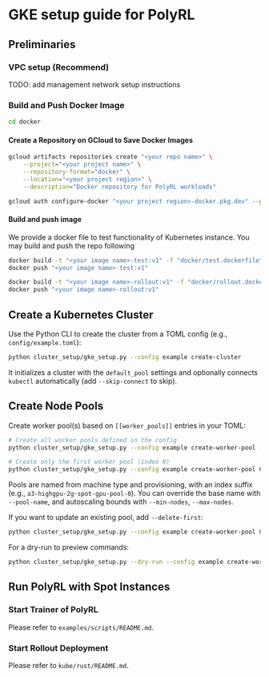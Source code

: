 # GKE setup guide for PolyRL

## Preliminaries

### VPC setup (Recommend)

TODO: add management network setup instructions

### Build and Push Docker Image

```bash
cd docker
```

#### Create a Repository on GCloud to Save Docker Images

```bash
gcloud artifacts repositories create "<your repo name>" \
    --project="<your project name>" \
    --repository-format="docker" \
    --location="<your project region>" \
    --description="Docker repository for PolyRL workloads"

gcloud auth configure-docker "<your project region>-docker.pkg.dev" --project="<your project name>"
```

#### Build and push image

We provide a docker file to test functionality of Kubernetes instance.
You may build and push the repo following
```bash
docker build -t "<your image name>-test:v1" -f "docker/test.dockerfile" .
docker push "<your image name>-test:v1"

docker build -t "<your image name>-rollout:v1" -f "docker/rollout.dockerfile" .
docker push "<your image name>-rollout:v1"
```

## Create a Kubernetes Cluster

Use the Python CLI to create the cluster from a TOML config (e.g., `config/example.toml`):
```bash
python cluster_setup/gke_setup.py --config example create-cluster
```
It initializes a cluster with the `default_pool` settings and optionally connects `kubectl` automatically (add `--skip-connect` to skip).

## Create Node Pools

Create worker pool(s) based on `[[worker_pools]]` entries in your TOML:
```bash
# Create all worker pools defined in the config
python cluster_setup/gke_setup.py --config example create-worker-pool -1

# Create only the first worker pool (index 0)
python cluster_setup/gke_setup.py --config example create-worker-pool 0
```
Pools are named from machine type and provisioning, with an index suffix (e.g., `a3-highgpu-2g-spot-gpu-pool-0`). You can override the base name with `--pool-name`, and autoscaling bounds with `--min-nodes`, `--max-nodes`.

If you want to update an existing pool, add `--delete-first`:
```bash
python cluster_setup/gke_setup.py --config example create-worker-pool 0 --delete-first
```

For a dry-run to preview commands:
```bash
python cluster_setup/gke_setup.py --dry-run --config example create-worker-pool -1
```

## Run PolyRL with Spot Instances

### Start Trainer of PolyRL 
Please refer to `examples/scripts/README.md`.

### Start Rollout Deployment

Please refer to `kube/rust/README.md`.